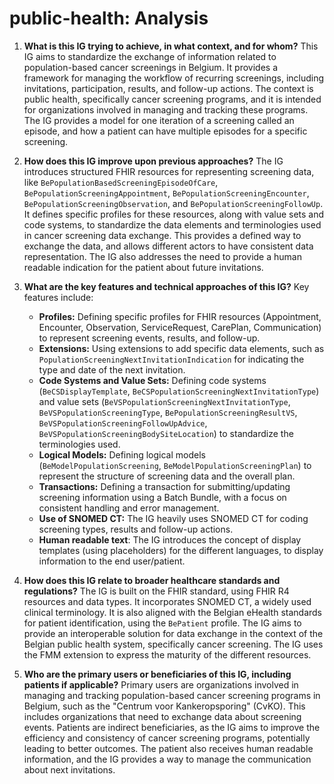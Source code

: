 # public-health: Analysis

1. **What is this IG trying to achieve, in what context, and for whom?**
   This IG aims to standardize the exchange of information related to population-based cancer screenings in Belgium. It provides a framework for managing the workflow of recurring screenings, including invitations, participation, results, and follow-up actions. The context is public health, specifically cancer screening programs, and it is intended for organizations involved in managing and tracking these programs. The IG provides a model for one iteration of a screening called an episode, and how a patient can have multiple episodes for a specific screening.

2. **How does this IG improve upon previous approaches?**
   The IG introduces structured FHIR resources for representing screening data, like `BePopulationBasedScreeningEpisodeOfCare`, `BePopulationScreeningAppointment`, `BePopulationScreeningEncounter`, `BePopulationScreeningObservation`, and `BePopulationScreeningFollowUp`. It defines specific profiles for these resources, along with value sets and code systems, to standardize the data elements and terminologies used in cancer screening data exchange. This provides a defined way to exchange the data, and allows different actors to have consistent data representation. The IG also addresses the need to provide a human readable indication for the patient about future invitations.

3. **What are the key features and technical approaches of this IG?**
    Key features include:
    *   **Profiles:** Defining specific profiles for FHIR resources (Appointment, Encounter, Observation, ServiceRequest, CarePlan, Communication) to represent screening events, results, and follow-up.
    *   **Extensions:** Using extensions to add specific data elements, such as `PopulationScreeningNextInvitationIndication` for indicating the type and date of the next invitation.
    *   **Code Systems and Value Sets:** Defining code systems (`BeCSDisplayTemplate`, `BeCSPopulationScreeningNextInvitationType`) and value sets (`BeVSPopulationScreeningNextInvitationType`, `BeVSPopulationScreeningType`, `BePopulationScreeningResultVS`, `BeVSPopulationScreeningFollowUpAdvice`, `BeVSPopulationScreeningBodySiteLocation`) to standardize the terminologies used.
    *   **Logical Models:** Defining logical models (`BeModelPopulationScreening`, `BeModelPopulationScreeningPlan`) to represent the structure of screening data and the overall plan.
    *   **Transactions:** Defining a transaction for submitting/updating screening information using a Batch Bundle, with a focus on consistent handling and error management.
    *   **Use of SNOMED CT:** The IG heavily uses SNOMED CT for coding screening types, results and follow-up actions.
    *  **Human readable text**: The IG introduces the concept of display templates (using placeholders) for the different languages, to display information to the end user/patient.

4. **How does this IG relate to broader healthcare standards and regulations?**
   The IG is built on the FHIR standard, using FHIR R4 resources and data types. It incorporates SNOMED CT, a widely used clinical terminology. It is also aligned with the Belgian eHealth standards for patient identification, using the `BePatient` profile. The IG aims to provide an interoperable solution for data exchange in the context of the Belgian public health system, specifically cancer screening. The IG uses the FMM extension to express the maturity of the different resources.

5. **Who are the primary users or beneficiaries of this IG, including patients if applicable?**
   Primary users are organizations involved in managing and tracking population-based cancer screening programs in Belgium, such as the "Centrum voor Kankeropsporing" (CvKO). This includes organizations that need to exchange data about screening events. Patients are indirect beneficiaries, as the IG aims to improve the efficiency and consistency of cancer screening programs, potentially leading to better outcomes. The patient also receives human readable information, and the IG provides a way to manage the communication about next invitations.
